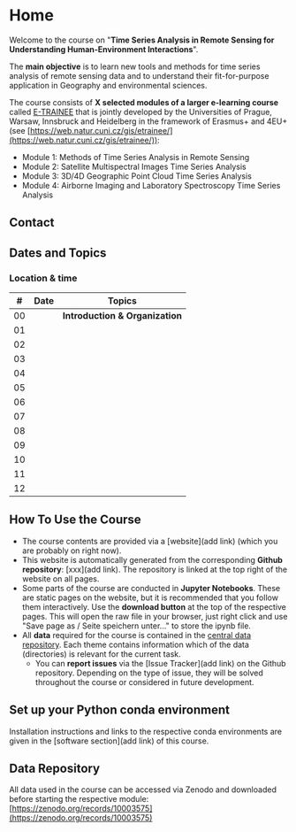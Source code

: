 # Home

Welcome to the course on "**Time Series Analysis in Remote Sensing for Understanding Human-Environment Interactions**".

The **main objective** is to learn new tools and methods for time series analysis of remote sensing data and to understand their fit-for-purpose application in Geography and environmental sciences. 

The course consists of **X selected modules of a larger e-learning course** called [E-TRAINEE]([https://web.natur.cuni.cz/gis/etrainee/](https://web.natur.cuni.cz/gis/etrainee/)) that is jointly developed by the Universities of Prague, Warsaw, Innsbruck and Heidelberg in the framework of Erasmus+ and 4EU+ (see [https://web.natur.cuni.cz/gis/etrainee/](https://web.natur.cuni.cz/gis/etrainee/)):

* Module 1: Methods of Time Series Analysis in Remote Sensing
* Module 2: Satellite Multispectral Images Time Series Analysis
* Module 3: 3D/4D Geographic Point Cloud Time Series Analysis
* Module 4: Airborne Imaging and Laboratory Spectroscopy Time Series Analysis

## Contact


## Dates and Topics

### Location & time



| #   | Date       | Topics                                                                           |
|-----|------------|----------------------------------------------------------------------------------|
| 00  |  | **Introduction & Organization**                                                  |
| 01  |  |                            |
| 02  |  |                            |
| 03  |  |                            |
| 04  |  |                            |
| 05  |  |                            |
| 06  |  |                            |
| 07  |  |                            |
| 08  |  |                            |
| 09  |  |                            |
| 10  |  |                            |
| 11  |  |                            |
| 12  |  |                            |


## How To Use the Course

* The course contents are provided via a [website](add link) (which you are probably on right now). 
* This website is automatically generated from the corresponding **Github repository**: [xxx](add link). The repository is linked at the top right of the website on all pages. 
* Some parts of the course are conducted in **Jupyter Notebooks**. These are static pages on the website, but it is recommended that you follow them interactively. Use the **download button** at the top of the respective pages. This will open the raw file in your browser, just right click and use "Save page as / Seite speichern unter..." to store the ipynb file.
* All **data** required for the course is contained in the [central data repository](#data-repository). Each theme contains information which of the data (directories) is relevant for the current task.
    * You can **report issues** via the [Issue Tracker](add link) on the Github repository. Depending on the type of issue, they will be solved throughout the course or considered in future development.

## Set up your Python conda environment
Installation instructions and links to the respective conda environments are given in the [software section](add link) of this course. 

## Data Repository

All data used in the course can be accessed via Zenodo and downloaded before starting the respective module: [https://zenodo.org/records/10003575](https://zenodo.org/records/10003575)

